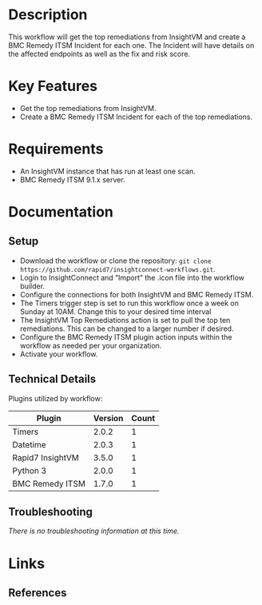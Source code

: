 # Description

This workflow will get the top remediations from InsightVM and create a BMC Remedy ITSM Incident for each one. The Incident will have details on the affected endpoints as well as the fix and risk score.

# Key Features

* Get the top remediations from InsightVM.
* Create a BMC Remedy ITSM Incident for each of the top remediations.

# Requirements

* An InsightVM instance that has run at least one scan. 
* BMC Remedy ITSM 9.1.x server.

# Documentation

## Setup

* Download the workflow or clone the repository: `git clone https://github.com/rapid7/insightconnect-workflows.git`.
* Login to InsightConnect and “Import” the .icon file into the workflow builder.
* Configure the connections for both InsightVM and BMC Remedy ITSM.
* The Timers trigger step is set to run this workflow once a week on Sunday at 10AM. Change this to your desired time interval
* The InsightVM Top Remediations action is set to pull the top ten remediations. This can be changed to a larger number if desired.
* Configure the BMC Remedy ITSM plugin action inputs within the workflow as needed per your organization.
* Activate your workflow.

## Technical Details

Plugins utilized by workflow:

|Plugin|Version|Count|
|----|----|--------|
|Timers|2.0.2|1|
|Datetime|2.0.3|1|
|Rapid7 InsightVM|3.5.0|1|
|Python 3|2.0.0|1|
|BMC Remedy ITSM|1.7.0|1|

## Troubleshooting

_There is no troubleshooting information at this time._

# Links

## References

